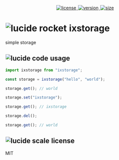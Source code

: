 <p align="center">
  <a title="license" href="https://github.com/flamrdevs/ixstorage/blob/main/LICENSE">
    <picture>
      <source media="(prefers-color-scheme: dark)" srcset="https://none.deno.dev/npm/l/ixstorage?t=dark">
      <img alt="license" src="https://none.deno.dev/npm/l/ixstorage?t=light" hspace="1">
    </picture>
  </a>
  <a title="version" href="https://www.npmjs.com/package/ixstorage">
    <picture>
      <source media="(prefers-color-scheme: dark)" srcset="https://none.deno.dev/npm/v/ixstorage?t=dark">
      <img alt="version" src="https://none.deno.dev/npm/v/ixstorage?t=light" hspace="1">
    </picture>
  </a>
  <a title="size" href="https://bundlejs.com/?q=ixstorage">
    <picture>
      <source media="(prefers-color-scheme: dark)" srcset="https://none.deno.dev/bundlejs/mz/ixstorage?t=dark">
      <img alt="size" src="https://none.deno.dev/bundlejs/mz/ixstorage?t=light" hspace="1">
    </picture>
  </a>
</p>

<h1 id="ixstorage">
  <picture>
    <source media="(prefers-color-scheme: dark)" srcset="https://none.deno.dev/ui/icon/lucide?t=dark&i=rocket">
    <img alt="lucide rocket" src="https://none.deno.dev/ui/icon/lucide?t=light&i=rocket" hspace="1">
  </picture>
  <span>
    ixstorage
  </span>
</h1>

simple storage

<h2 id="usage">
  <picture>
    <source media="(prefers-color-scheme: dark)" srcset="https://none.deno.dev/ui/icon/lucide?t=dark&i=code">
    <img alt="lucide code" src="https://none.deno.dev/ui/icon/lucide?t=light&i=code" hspace="1">
  </picture>
  <span>
    usage
  </span>
</h2>

```ts
import ixstorage from "ixstorage";

const storage = ixstorage("hello", "world");

storage.get(); // world

storage.set("ixstorage");

storage.get(); // ixstorage

storage.del();

storage.get(); // world
```

<h2 id="license">
  <picture>
    <source media="(prefers-color-scheme: dark)" srcset="https://none.deno.dev/ui/icon/lucide?t=dark&i=scale">
    <img alt="lucide scale" src="https://none.deno.dev/ui/icon/lucide?t=light&i=scale" hspace="1">
  </picture>
  <span>
    license
  </span>
</h2>

MIT
